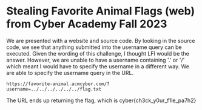 # Stealing Favorite Animal Flags (web) from Cyber Academy Fall 2023

We are presented with a website and source code. By looking in the source code, we see that anything submitted into the username query can be executed. Given the wording of this challenge, I thought LFI would be the answer. However, we are unable to have a username containing '.' or '/' which meant I would have to specify the username in a different way. We are able to specify the username query in the URL. 

```
https://favorite-animal.acmcyber.com/?username=../../../../../../flag.txt
```

The URL ends up returning the flag, which is cyber{ch3ck_y0ur_f1le_pa7h2}
